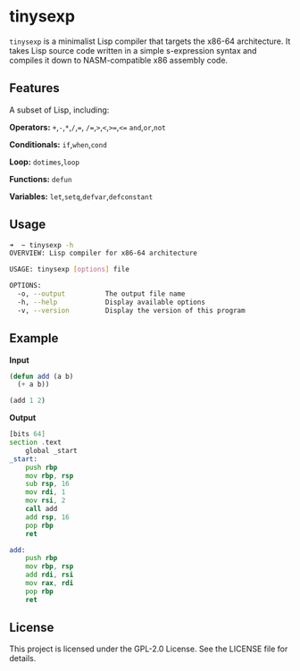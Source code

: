 # tinysexp
`tinysexp` is a minimalist Lisp compiler that targets the x86-64 architecture. It takes Lisp source code written in a simple s-expression syntax and compiles it down to NASM-compatible x86 assembly code.

## Features
A subset of Lisp, including:

**Operators:** 
`+`,`-`,`*`,`/`,`=`, 
`/=`,`>`,`<`,`>=`,`<=`
`and`,`or`,`not`

**Conditionals:**
`if`,`when`,`cond`

**Loop:**
`dotimes`,`loop`

**Functions:**
`defun`

**Variables:**
`let`,`setq`,`defvar`,`defconstant`

## Usage
```bash
➜  ~ tinysexp -h
OVERVIEW: Lisp compiler for x86-64 architecture

USAGE: tinysexp [options] file

OPTIONS:
  -o, --output          The output file name
  -h, --help            Display available options
  -v, --version         Display the version of this program
```
## Example
**Input**
```lisp
(defun add (a b)
  (+ a b))

(add 1 2)
```
**Output**
```asm
[bits 64]
section .text
	global _start
_start:
	push rbp
	mov rbp, rsp
	sub rsp, 16
	mov rdi, 1
	mov rsi, 2
	call add
	add rsp, 16
	pop rbp
	ret

add:
	push rbp
	mov rbp, rsp
	add rdi, rsi
	mov rax, rdi
	pop rbp
	ret
```
## License
This project is licensed under the GPL-2.0 License. See the LICENSE file for details.
